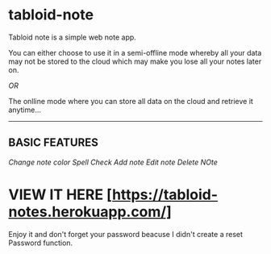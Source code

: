 # tabloid-note

Tabloid note is a simple web note app.

You can either choose to use it in a semi-offline mode whereby all your data may not be stored to the cloud which may make you lose all your notes later on.

*OR*

The onlline mode where you can store all data on the cloud and retrieve it anytime...


---
BASIC FEATURES
---
*Change note color*
*Spell Check*
*Add note*
*Edit note*
*Delete NOte*

# VIEW IT HERE [https://tabloid-notes.herokuapp.com/]

Enjoy it and don't forget your password beacuse I didn't create a reset Password function.
